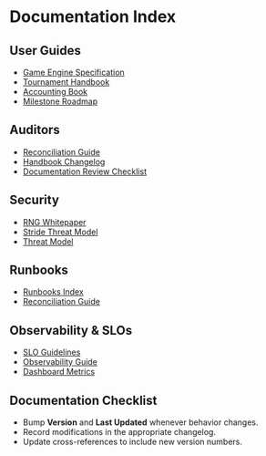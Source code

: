 # Documentation Index

## User Guides
- [Game Engine Specification](./game-engine-spec.md)
- [Tournament Handbook](./handbook/tournament-handbook.md)
- [Accounting Book](./accounting-book.md)
- [Milestone Roadmap](./roadmap.md)

## Auditors
- [Reconciliation Guide](./handbook/reconciliation-guide.md)
- [Handbook Changelog](./handbook/CHANGELOG.md)
- [Documentation Review Checklist](./documentation-review-checklist.md)

## Security
- [RNG Whitepaper](./security/rng-whitepaper.md)
- [Stride Threat Model](./security/stride-threat-model.md)
- [Threat Model](./threat-model.md)

## Runbooks
- [Runbooks Index](./runbooks/index.md)
- [Reconciliation Guide](./handbook/reconciliation-guide.md)

## Observability & SLOs
- [SLO Guidelines](./SLOs.md)
- [Observability Guide](./observability.md)
- [Dashboard Metrics](./dashboard-metrics.md)

## Documentation Checklist

- Bump **Version** and **Last Updated** whenever behavior changes.
- Record modifications in the appropriate changelog.
- Update cross-references to include new version numbers.
